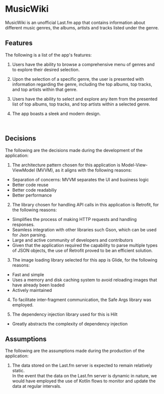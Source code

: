 # MusicWiki

MusicWiki is an unofficial Last.fm app that contains information about different music genres, the albums, artists and tracks listed under the genre.<br>

## Features
The following is a list of the app's features:<br>

1. Users have the ability to browse a comprehensive menu of genres and to explore their desired selection.

2. Upon the selection of a specific genre, the user is presented with information regarding the genre, including the top albums, top tracks, and top artists within that genre. 

3. Users have the ability to select and explore any item from the presented list of top albums, top tracks, and top artists within a selected genre.

4. The app boasts a sleek and modern design.

<br>

## Decisions

The following are the decisions made during the development of the application:<br>
1. The architecture pattern chosen for this application is Model-View-ViewModel (MVVM), as it aligns with the following reasons:<br>

* Separation of concerns: MVVM separates the UI and business logic<br>
* Better code reuse
* Better code readabiliy
* Better performance

2. The library chosen for handling API calls in this application is Retrofit, for the following reasons:
* Simplifies the process of making HTTP requests and handling responses.
* Seamless integration with other libraries such Gson, which can be used for Json parsing.
* Large and active community of developers and contributors
* Given that the application required the capability to parse multiple types of JSON objects, the use of Retrofit proved to be an efficient solution.

3. The image loading library selected for this app  is Glide, for the following reasons:
* Fast and simple
* Uses a memory and disk caching system to avoid reloading images that have already been loaded
* Actively maintained

4. To facilitate inter-fragment communication, the Safe Args library was employed.

5. The dependency injection library used for this is Hilt
* Greatly abstracts the complexity of dependency injection

## Assumptions

The following are the assumptions made during the production of the application: <br>

1.  The data stored on the Last.fm server is expected to remain relatively static. <br>
    In the event that the data on the Last.fm server is dynamic in nature, we would have employed the use of Kotlin flows to monitor and update the data at regular intervals.
